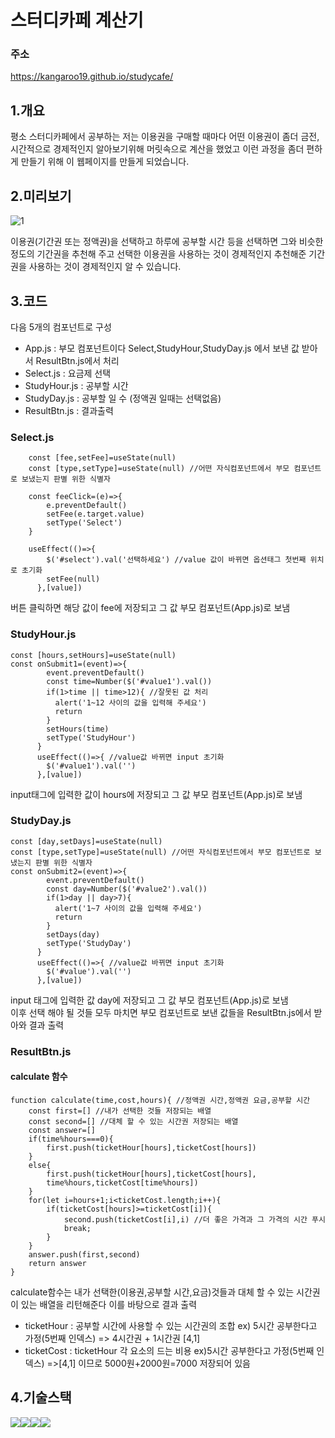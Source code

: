 # 스터디카페 계산기
### 주소
https://kangaroo19.github.io/studycafe/
## 1.개요
평소 스터디카페에서 공부하는 저는 이용권을 구매할 때마다 어떤 이용권이 좀더 금전,시간적으로 경제적인지 알아보기위해 머릿속으로 계산을 했었고 이런 과정을 좀더 편하게 만들기 위해 이 웹페이지를 만들게 되었습니다.

## 2.미리보기
![1](https://user-images.githubusercontent.com/86513078/204070035-d0ed0d18-caa6-4887-b4bd-a0acccb9cb67.PNG)

이용권(기간권 또는 정액권)을 선택하고 하루에 공부할 시간 등을 선택하면 그와 비슷한 정도의 기간권을 추천해 주고 선택한 이용권을 사용하는 것이 경제적인지 추천해준 기간권을 사용하는 것이 경제적인지 알 수 있습니다.

## 3.코드
다음 5개의 컴포넌트로 구성
- App.js : 부모 컴포넌트이다 Select,StudyHour,StudyDay.js 에서 보낸 값 받아서 ResultBtn.js에서 처리
- Select.js : 요금제 선택
- StudyHour.js : 공부할 시간
- StudyDay.js : 공부할 일 수 (정액권 일때는 선택없음)
- ResultBtn.js : 결과출력

### Select.js
```JS
    const [fee,setFee]=useState(null)
    const [type,setType]=useState(null) //어떤 자식컴포넌트에서 부모 컴포넌트로 보냈는지 판별 위한 식별자

    const feeClick=(e)=>{ 
        e.preventDefault()
        setFee(e.target.value)
        setType('Select')
    }
    
    useEffect(()=>{
        $('#select').val('선택하세요') //value 값이 바뀌면 옵션태그 첫번째 위치로 초기화
        setFee(null)
      },[value])
```
버튼 클릭하면 해당 값이 fee에 저장되고 그 값 부모 컴포넌트(App.js)로 보냄

### StudyHour.js
```JS
const [hours,setHours]=useState(null)
const onSubmit1=(event)=>{
        event.preventDefault()
        const time=Number($('#value1').val())
        if(1>time || time>12){ //잘못된 값 처리
          alert('1~12 사이의 값을 입력해 주세요')
          return
        }
        setHours(time)
        setType('StudyHour')
      }
      useEffect(()=>{ //value값 바뀌면 input 초기화
        $('#value1').val('')
      },[value])
```
input태그에 입력한 값이 hours에 저장되고 그 값 부모 컴포넌트(App.js)로 보냄

### StudyDay.js
```JS
const [day,setDays]=useState(null)
const [type,setType]=useState(null) //어떤 자식컴포넌트에서 부모 컴포넌트로 보냈는지 판별 위한 식별자
const onSubmit2=(event)=>{
        event.preventDefault()
        const day=Number($('#value2').val())
        if(1>day || day>7){
          alert('1~7 사이의 값을 입력해 주세요')
          return 
        }
        setDays(day)
        setType('StudyDay')
      }
      useEffect(()=>{ //value값 바뀌면 input 초기화
        $('#value').val('')
      },[value])
```
input 태그에 입력한 값 day에 저장되고 그 값 부모 컴포넌트(App.js)로 보냄 <br>이후
선택 해야 될 것들 모두 마치면 부모 컴포넌트로 보낸 값들을 ResultBtn.js에서 받아와 결과 출력

### ResultBtn.js
#### calculate 함수
```JS
function calculate(time,cost,hours){ //정액권 시간,정액권 요금,공부할 시간
    const first=[] //내가 선택한 것들 저장되는 배열
    const second=[] //대체 할 수 있는 시간권 저장되는 배열
    const answer=[]
    if(time%hours===0){
        first.push(ticketHour[hours],ticketCost[hours])
    }
    else{                
        first.push(ticketHour[hours],ticketCost[hours],
        time%hours,ticketCost[time%hours])
    }
    for(let i=hours+1;i<ticketCost.length;i++){
        if(ticketCost[hours]>=ticketCost[i]){
            second.push(ticketCost[i],i) //더 좋은 가격과 그 가격의 시간 푸시
            break;
        }
    }
    answer.push(first,second)
    return answer
}
```
calculate함수는 내가 선택한(이용권,공부할 시간,요금)것들과 대체 할 수 있는 시간권이 있는 배열을 리턴해준다 이를 바탕으로 결과 출력<br>


- ticketHour : 공부할 시간에 사용할 수 있는 시간권의 조합 ex) 5시간 공부한다고 가정(5번째 인덱스) => 4시간권 + 1시간권 [4,1]
- ticketCost : ticketHour 각 요소의 드는 비용 ex)5시간 공부한다고 가정(5번째 인덱스) =>[4,1] 이므로 5000원+2000원=7000 저장되어 있음

## 4.기술스택
<img src="https://img.shields.io/badge/JavaScript-F7DF1E?style=flat&logo=JavaScript&logoColor=white"/><img src="https://img.shields.io/badge/React-61DAFB?style=flat&logo=react&logoColor=white"/><img src="https://img.shields.io/badge/CSS3-1572B6?style=flat&logo=CSS3&logoColor=white"/><img src="https://img.shields.io/badge/HTML5-E34F26?style=flat&logo=HTML5&logoColor=white"/>

